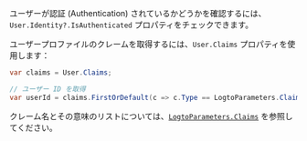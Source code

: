 ユーザーが認証 (Authentication) されているかどうかを確認するには、`User.Identity?.IsAuthenticated` プロパティをチェックできます。

ユーザープロファイルのクレームを取得するには、`User.Claims` プロパティを使用します：

```csharp
var claims = User.Claims;

// ユーザー ID を取得
var userId = claims.FirstOrDefault(c => c.Type == LogtoParameters.Claims.Subject)?.Value;
```

クレーム名とその意味のリストについては、[`LogtoParameters.Claims`](https://github.com/logto-io/csharp/blob/master/src/Logto.AspNetCore.Authentication/LogtoParameters.cs) を参照してください。
